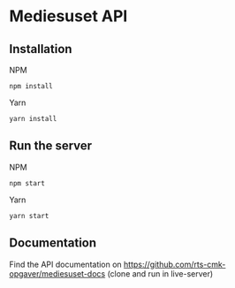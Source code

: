 # Mediesuset API

## Installation
NPM
```
npm install
```

Yarn
```
yarn install
```

## Run the server
NPM
```
npm start
```

Yarn
```
yarn start
```

## Documentation

Find the API documentation on https://github.com/rts-cmk-opgaver/mediesuset-docs (clone and run in live-server)